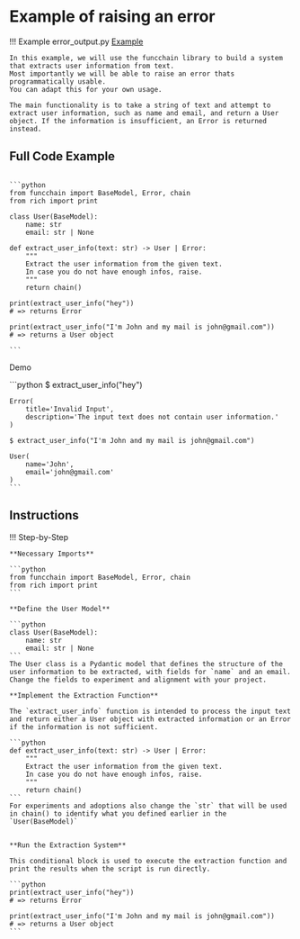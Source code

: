 <!-- markdownlint-disable MD033 MD046 -->
# Example of raising an error

!!! Example
    error_output.py [Example](https://github.com/shroominic/funcchain/blob/main/examples/error_output.py)

    In this example, we will use the funcchain library to build a system that extracts user information from text.
    Most importantly we will be able to raise an error thats programmatically usable.
    You can adapt this for your own usage.

    The main functionality is to take a string of text and attempt to extract user information, such as name and email, and return a User object. If the information is insufficient, an Error is returned instead.

## Full Code Example

<pre><code id="codeblock">
```python
from funcchain import BaseModel, Error, chain
from rich import print

class User(BaseModel):
    name: str
    email: str | None

def extract_user_info(text: str) -> User | Error:
    """
    Extract the user information from the given text.
    In case you do not have enough infos, raise.
    """
    return chain()

print(extract_user_info("hey"))
# => returns Error

print(extract_user_info("I'm John and my mail is john@gmail.com"))
# => returns a User object

```
</code></pre>

Demo

<div class="termy">
    ```python
    $ extract_user_info("hey")

    Error(
        title='Invalid Input',
        description='The input text does not contain user information.'
    )

    $ extract_user_info("I'm John and my mail is john@gmail.com")

    User(
        name='John',
        email='john@gmail.com'
    )
    ```

</div>

## Instructions

!!! Step-by-Step

    **Necessary Imports**

    ```python
    from funcchain import BaseModel, Error, chain
    from rich import print
    ```

    **Define the User Model**

    ```python
    class User(BaseModel):
        name: str
        email: str | None
    ```
    The User class is a Pydantic model that defines the structure of the user information to be extracted, with fields for `name` and an email.
    Change the fields to experiment and alignment with your project.

    **Implement the Extraction Function**

    The `extract_user_info` function is intended to process the input text and return either a User object with extracted information or an Error if the information is not sufficient.
    
    ```python
    def extract_user_info(text: str) -> User | Error:
        """
        Extract the user information from the given text.
        In case you do not have enough infos, raise.
        """
        return chain()
    ```
    For experiments and adoptions also change the `str` that will be used in chain() to identify what you defined earlier in the `User(BaseModel)`


    **Run the Extraction System**

    This conditional block is used to execute the extraction function and print the results when the script is run directly.

    ```python
    print(extract_user_info("hey"))
    # => returns Error

    print(extract_user_info("I'm John and my mail is john@gmail.com"))
    # => returns a User object
    ```
